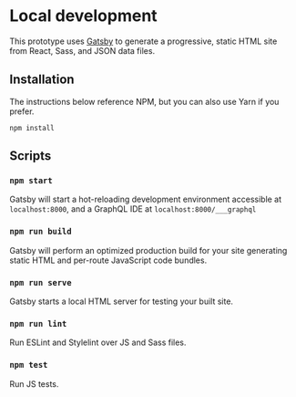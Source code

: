 # Local development

This prototype uses [Gatsby](https://www.gatsbyjs.org) to generate a progressive, static HTML site from React, Sass, and JSON data files.

## Installation

The instructions below reference NPM, but you can also use Yarn if you prefer.

```
npm install
```

## Scripts

### `npm start`

Gatsby will start a hot-reloading development environment accessible at `localhost:8000`, and a GraphQL IDE at `localhost:8000/___graphql`

### `npm run build`

Gatsby will perform an optimized production build for your site generating static HTML and per-route JavaScript code bundles.

### `npm run serve`

Gatsby starts a local HTML server for testing your built site.

### `npm run lint`

Run ESLint and Stylelint over JS and Sass files.

### `npm test`

Run JS tests.
